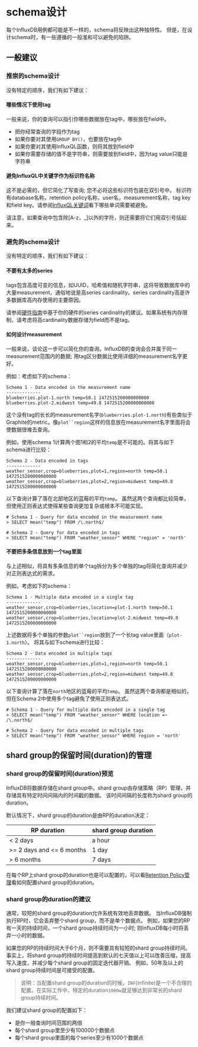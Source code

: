 # schema设计

每个InfluxDB用例都可能是不一样的，schema将反映出这种独特性。 但是，在设计schema时，有一些遵循的一般准和可以避免的陷阱。

## 一般建议

### 推崇的schema设计

没有特定的顺序，我们有如下建议：

#### 哪些情况下使用tag
一般来说，你的查询可以指引你哪些数据放在tag中，哪些放在field中。

* 把你经常查询的字段作为tag
* 如果你要对其使用`GROUP BY()`，也要放在tag中
* 如果你要对其使用InfluxQL函数，则将其放到field中
* 如果你需要存储的值不是字符串，则需要放到field中，因为tag value只能是字符串

#### 避免InfluxQL中关键字作为标识符名称
这不是必需的，但它简化了写查询; 您不必将这些标识符包装在双引号中。 标识符有database名称，retention policy名称，user名，measurement名称，tag key和field key。请参阅[InfluxQL关键词]()看下哪些单词需要被避免。

请注意，如果查询中包含除[A-z，_]以外的字符，则还需要将它们用双引号括起来。

### 避免的schema设计

没有特定的顺序，我们有如下建议：

#### 不要有太多的series
tags包含高度可变的信息，如UUID，哈希值和随机字符串，这将导致数据库中的大量measurement，通俗地说是高series cardinality。series cardinality高是许多数据库高内存使用的主要原因。

请参阅[硬件指南](/Guide/hardware_sizing.md)中基于你的硬件的series cardinality的建议。如果系统有内存限制，请考虑将高cardinality数据存储为field而不是tag。

#### 如何设计measurement
一般来说，谈论这一步可以简化你的查询。InfluxDB的查询会合并属于同一measurement范围内的数据; 用tag区分数据比使用详细的measurement名字更好。

例如：考虑如下的schema：

```
Schema 1 - Data encoded in the measurement name
-------------
blueberries.plot-1.north temp=50.1 1472515200000000000
blueberries.plot-2.midwest temp=49.8 1472515200000000000
```

这个没有tag的长长的measurement名字(`blueberries.plot-1.north`)有些类似于Graphite的metric。像`plot``region`这样的信息放在measurement名字里面将会使数据很难去查询。

例如，使用schema 1计算两个图1和2的平均`temp`是不可能的。将其与如下schema进行比较：

```
Schema 2 - Data encoded in tags
-------------
weather_sensor,crop=blueberries,plot=1,region=north temp=50.1 1472515200000000000
weather_sensor,crop=blueberries,plot=2,region=midwest temp=49.8 1472515200000000000
```

以下查询计算了落在北部地区的蓝莓的平均`temp`。 虽然这两个查询都比较简单，但使用正则表达式使得某些查询更加复杂或根本不可能实现。

```
# Schema 1 - Query for data encoded in the measurement name
> SELECT mean("temp") FROM /\.north$/

# Schema 2 - Query for data encoded in tags
> SELECT mean("temp") FROM "weather_sensor" WHERE "region" = 'north'
```

#### 不要把多条信息放到一个tag里面
与上述相似，将具有多条信息的单个tag拆分为多个单独的tag将简化查询并减少对正则表达式的需求。

例如，考虑如下的schema：

```
Schema 1 - Multiple data encoded in a single tag
-------------
weather_sensor,crop=blueberries,location=plot-1.north temp=50.1 1472515200000000000
weather_sensor,crop=blueberries,location=plot-2.midwest temp=49.8 1472515200000000000
```

上述数据将多个单独的参数`plot``region`放到了一个长tag value里面（`plot-1.north`）。 将其与如下schema进行比较：

```
Schema 2 - Data encoded in multiple tags
-------------
weather_sensor,crop=blueberries,plot=1,region=north temp=50.1 1472515200000000000
weather_sensor,crop=blueberries,plot=2,region=midwest temp=49.8 1472515200000000000
```

以下查询计算了落在`north`地区的蓝莓的平均`temp`。 虽然这两个查询都是相似的，但在Schema 2中使用多个tag避免了使用正则表达式。

```
# Schema 1 - Query for multiple data encoded in a single tag
> SELECT mean("temp") FROM "weather_sensor" WHERE location =~ /\.north$/

# Schema 2 - Query for data encoded in multiple tags
> SELECT mean("temp") FROM "weather_sensor" WHERE region = 'north'
```

## shard group的保留时间(duration)的管理
### shard group的保留时间(duration)预览
InfluxDB将数据存储在shard group中。shard group由存储策略（RP）管理，并存储具有特定时间间隔内的时间戳的数据。 该时间间隔的长度称为shard group的duration。

默认情况下，shard group的duration是由RP的duration决定：

RP duration|shard group duration
---------|-------
< 2 days | a hour
>= 2 days and <= 6 months | 1 day
> 6 months | 7 days

在每个RP上shard group的duration也是可以配置的，可以看[Retention Policy管理]()看如何配置shard group的duration。

### shard group的duration的建议
通常，较短的shard group的duration允许系统有效地丢弃数据。 当InfluxDB强制执行RP时，它会丢弃整个shard group，而不是单个数据点。 例如，如果您的RP有一天的持续时间，一个shard group持续时间为一小时; 则InfluxDB每小时将丢弃一小时的数据。

如果您的RP的持续时间大于6个月，则不需要具有较短的shard group持续时间。 事实上，将shard group的持续时间提高到默认的七天值以上可以改善压缩，提高写入速度，并减少每个shard group的固定迭代器开销。 例如，50年及以上的shard group持续时间是可接受的配置。

>说明：当配置shard group的duration的时候，`INF`(infinite)是一个不合理的配置。在实际工作中，特定的duration`1000w`就足够达到非常长的shard group持续时间。

我们建议shard group的配置如下：

* 是你一般查询时间范围的两倍
* 每个shard group里至少有100000个数据点
* 每个shard group里面的每个series至少有1000个数据点